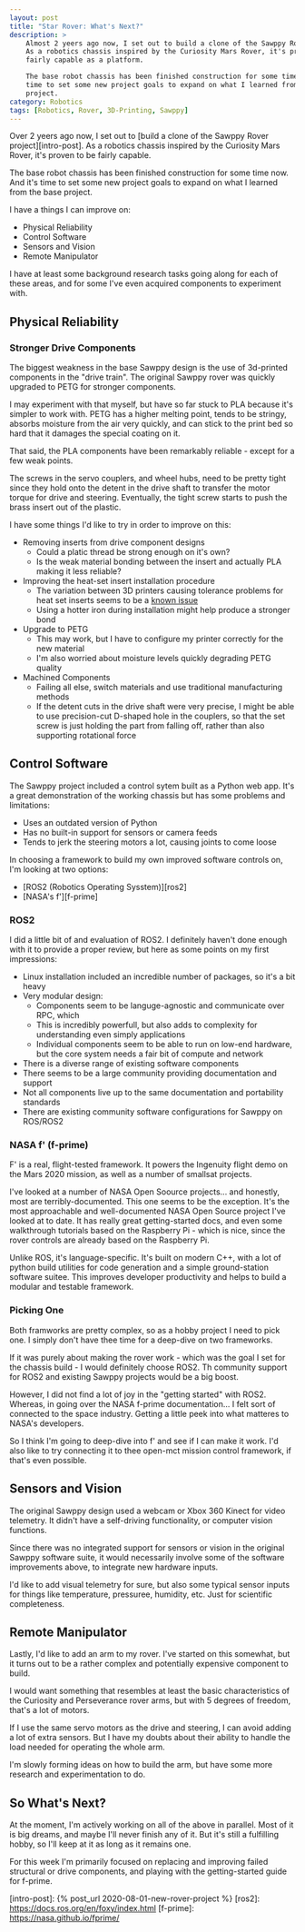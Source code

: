 ```yaml
---
layout: post
title: "Star Rover: What's Next?"
description: >
    Almost 2 yeers ago now, I set out to build a clone of the Sawppy Rover project.
    As a robotics chassis inspired by the Curiosity Mars Rover, it's proven to be
    fairly capable as a platform.

    The base robot chassis has been finished construction for some time now. And it's
    time to set some new project goals to expand on what I learned from the base
    project.
category: Robotics
tags: [Robotics, Rover, 3D-Printing, Sawppy]
---
```


Over 2 yeers ago now, I set out to [build a clone of the Sawppy Rover project][intro-post].
As a robotics chassis inspired by the Curiosity Mars Rover, it's proven to be
fairly capable.

The base robot chassis has been finished construction for some time now. And it's
time to set some new project goals to expand on what I learned from the base
project.

I have a things I can improve on:
- Physical Reliability
- Control Software
- Sensors and Vision
- Remote Manipulator

I have at least some background research tasks going along for each of these
areas, and for some I've even acquired components to experiment with.

## Physical Reliability
### Stronger Drive Components
The biggest weakness in the base Sawppy design is the use of 3d-printed components
in the "drive train". The original Sawppy rover was quickly upgraded to PETG for
stronger components.

I may experiment with that myself, but have so far stuck to PLA because it's
simpler to work with. PETG has a higher melting point, tends to be stringy,
absorbs moisture from the air very quickly, and can stick to the print bed so hard
that it damages the special coating on it.

That said, the PLA components have been remarkably reliable - except for a few
weak points.

The screws in the servo couplers, and wheel hubs, need to be pretty tight since
they hold onto the detent in the drive shaft to transfer the motor torque for
drive and steering. Eventually, the tight screw starts to push the brass insert
out of the plastic.

I have some things I'd like to try in order to improve on this:

- Removing inserts from drive component designs
  - Could a platic thread be strong enough on it's own?
  - Is the weak material bonding between the insert and actually PLA making it less reliable?
- Improving the heat-set insert installation procedure
  - The variation between 3D printers causing tolerance problems for heat set
    inserts seems to be a [known issue](https://newscrewdriver.com/2020/11/25/sawppy-issue-heat-set-insert-shaft-coupling/)
  - Using a hotter iron during installation might help produce a stronger bond
- Upgrade to PETG
  - This may work, but I have to configure my printer correctly for the new material
  - I'm also worried about moisture levels quickly degrading PETG quality
- Machined Components
  - Failing all else, switch materials and use traditional manufacturing methods
  - If the detent cuts in the drive shaft were very precise, I might be able to
    use precision-cut D-shaped hole in the couplers, so that the set screw is just
    holding the part from falling off, rather than also supporting rotational force

## Control Software

The Sawppy project included a control sytem built as a Python web app. It's a
great demonstration of the working chassis but has some problems and limitations:

- Uses an outdated version of Python
- Has no built-in support for sensors or camera feeds
- Tends to jerk the steering motors a lot, causing joints to come loose

In choosing a framework to build my own improved software controls on, I'm looking
at two options:
- [ROS2 (Robotics Operating Sysstem)][ros2]
- [NASA's f'][f-prime]

### ROS2
I did a little bit of and evaluation of ROS2. I definitely haven't done enough
with it to provide a proper review, but here as some points on my first
impressions:

- Linux installation included an incredible number of packages, so it's a bit heavy
- Very modular design:
  - Components seem to be languge-agnostic and communicate over RPC, which
  - This is incredibly powerfull, but also adds to complexity for understanding
    even simply applications
  - Individual components seem to be able to run on low-end hardware, but the core
    system needs a fair bit of compute and network
- There is a diverse range of existing software components
- There seems to be a large community providing documentation and support
- Not all components live up to the same documentation and portability standards
- There are existing community software configurations for Sawppy on ROS/ROS2

### NASA f' (f-prime)
F' is a real, flight-tested framework. It powers the Ingenuity flight demo on the
Mars 2020 mission, as well as a number of smallsat projects.

I've looked at a number of NASA Open Soource projects... and honestly, most are
terribly-documented. This one seems to be the exception. It's the most
approachable and well-documented NASA Open Source project I've looked at to date.
It has really great getting-started docs, and even some walkthrough tutorials
based on the Raspberry Pi - which is nice, since the rover controls are already
based on the Raspberry Pi.

Unlike ROS, it's language-specific. It's built on modern C++, with a lot of python
build utilities for code generation and a simple ground-station software suitee.
This improves developer productivity and helps to build a modular and testable
framework.

### Picking One
Both framworks are pretty complex, so as a hobby project I need to pick one. I
simply don't have thee time for a deep-dive on two frameworks.

If it was purely about making the rover work - which was the goal I set for the
chassis build - I would definitely choose ROS2. Th community support for ROS2
and existing Sawppy projects would be a big boost.

However, I did not find a lot of joy in the "getting started" with ROS2. Whereas,
in going over the NASA f-prime documentation... I felt sort of connected to the
space industry. Getting a little peek into what matteres to NASA's developers.

So I think I'm going to deep-dive into f' and see if I can make it work.
I'd also like to try connecting it to thee open-mct mission control framework,
if that's even possible.

## Sensors and Vision
The original Sawppy design used a webcam or Xbox 360 Kinect for video telemetry.
It didn't have a self-driving functionality, or computer vision functions.

Since there was no integrated support for sensors or vision in the original
Sawppy software suite, it would necessarily involve some of the software
improvements above, to integrate new hardware inputs.

I'd like to add visual telemetry for sure, but also some typical sensor inputs
for things like temperature, pressuree, humidity, etc. Just for scientific
completeness.

## Remote Manipulator
Lastly, I'd like to add an arm to my rover. I've started on this somewhat, but
it turns out to be a rather complex and potentially expensive component to build.

I would want something that resembles at least the basic characteristics of the
Curiosity and Perseverance rover arms, but with 5 degrees of freedom, that's a
lot of motors.

If I use the same servo motors as the drive and steering, I can avoid adding a
lot of extra sensors. But I have my doubts about their ability to handle the load
needed for operating the whole arm.

I'm slowly forming ideas on how to build the arm, but have some more research and
experimentation to do.

## So What's Next?
At the moment, I'm actively working on all of the above in parallel. Most of it
is big dreams, and maybe I'll never finish any of it. But it's still a fulfilling
hobby, so I'll keep at it as long as it remains one.

For this week I'm primarily focused on replacing and improving failed structural
or drive components, and playing with the getting-started guide for f-prime.

[intro-post]: {% post_url 2020-08-01-new-rover-project %}
[ros2]: https://docs.ros.org/en/foxy/index.html
[f-prime]: https://nasa.github.io/fprime/
